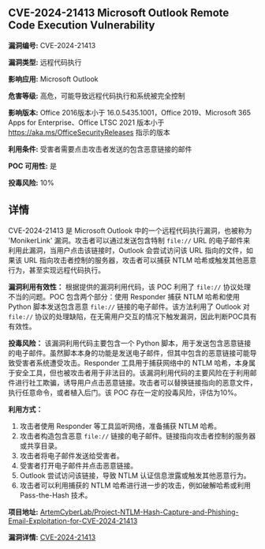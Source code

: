 ## CVE-2024-21413 Microsoft Outlook Remote Code Execution Vulnerability

**漏洞编号:** CVE-2024-21413

**漏洞类型:** 远程代码执行

**影响应用:** Microsoft Outlook

**危害等级:** 高危，可能导致远程代码执行和系统被完全控制

**影响版本:** Office 2016版本小于 16.0.5435.1001，Office 2019、Microsoft 365 Apps for Enterprise、Office LTSC 2021 版本小于 https://aka.ms/OfficeSecurityReleases 指示的版本

**利用条件:** 受害者需要点击攻击者发送的包含恶意链接的邮件

**POC 可用性:** 是

**投毒风险:** 10%

## 详情

CVE-2024-21413 是 Microsoft Outlook 中的一个远程代码执行漏洞，也被称为 'MonikerLink' 漏洞。攻击者可以通过发送包含特制 `file://` URL 的电子邮件来利用此漏洞，当用户点击该链接时，Outlook 会尝试访问该 URL 指向的文件，如果该 URL 指向攻击者控制的服务器，攻击者可以捕获 NTLM 哈希或触发其他恶意行为，甚至实现远程代码执行。

**漏洞利用有效性：**
根据提供的漏洞利用代码，该 POC 利用了 `file://` 协议处理不当的问题。POC 包含两个部分：使用 Responder 捕获 NTLM 哈希和使用 Python 脚本发送包含恶意 `file://` 链接的电子邮件。该方法利用了 Outlook 对 `file://` 协议的处理缺陷，在无需用户交互的情况下触发漏洞，因此判断POC具有有效性。

**投毒风险：**
该漏洞利用代码主要包含一个 Python 脚本，用于发送包含恶意链接的电子邮件。虽然脚本本身的功能是发送电子邮件，但其中包含的恶意链接可能导致受害者系统遭受攻击。Responder 工具用于捕获网络中的 NTLM 哈希，本身属于安全工具，但也被攻击者用于非法目的。该漏洞利用代码的主要风险在于利用邮件进行社工欺骗，诱导用户点击恶意链接。攻击者可以替换链接指向的恶意文件，执行任意命令，或者植入后门。该 POC 存在一定的投毒风险，评估为10%。

**利用方式：**
1.  攻击者使用 Responder 等工具监听网络，准备捕获 NTLM 哈希。
2.  攻击者构造包含恶意 `file://` 链接的电子邮件。链接指向攻击者控制的服务器或共享目录。
3.  攻击者将电子邮件发送给受害者。
4.  受害者打开电子邮件并点击恶意链接。
5.  Outlook 尝试访问该链接，导致 NTLM 认证信息泄露或触发其他恶意行为。
6. 攻击者可以利用捕获的 NTLM 哈希进行进一步的攻击，例如破解哈希或利用 Pass-the-Hash 技术。

**项目地址:** [ArtemCyberLab/Project-NTLM-Hash-Capture-and-Phishing-Email-Exploitation-for-CVE-2024-21413](https://github.com/ArtemCyberLab/Project-NTLM-Hash-Capture-and-Phishing-Email-Exploitation-for-CVE-2024-21413)

**漏洞详情:** [CVE-2024-21413](https://nvd.nist.gov/vuln/detail/CVE-2024-21413)